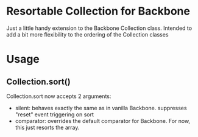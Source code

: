 # Resortable Collection for Backbone

Just a little handy extension to the Backbone Collection class. Intended to add a bit more flexibility to the ordering of the Collection classes

# Usage

## Collection.sort()
Collection.sort now accepts 2 arguments:
* silent: behaves exactly the same as in vanilla Backbone. suppresses "reset" event triggering on sort
* comparator: overrides the default comparator for Backbone. For now, this just resorts the array.

